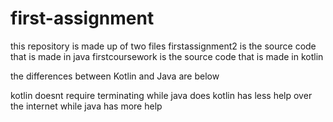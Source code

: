 # first-assignment
this repository is made up of two files
firstassignment2 is the source code that is made in java
firstcoursework is the source code that is made in kotlin


the differences between Kotlin and Java are below

kotlin doesnt require terminating while java does
kotlin has less help over the internet while java has more help
